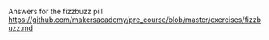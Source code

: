 Answers for the fizzbuzz pill https://github.com/makersacademy/pre_course/blob/master/exercises/fizzbuzz.md
